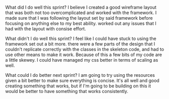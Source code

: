 What did I do well this sprint?
I believe I created a good wireframe layout that was both not too overcomplicated and worked with the framework. I made sure that I was following the layout set by said framework before focusing on anything else to my best ability. worked out any issues that I had with the layout with consise effort. 

What didn't I do well this sprint?
I feel like I could have stuck to using the framework set out a bit more. there were a few parts of the design that I couldn't replicate correctly with the classes in the skeleton code, and had to use other means to make it work. Because of this a few bits of my code are a little skewey. I could have managed my css better in terms of scaling as well.

What could I do better next sprint?
I am going to try using the resources given a bit better to make sure everything is concise. It's all well and good creating something that works, but if I'm going to be building on this it would be better to have something that works consistently.

